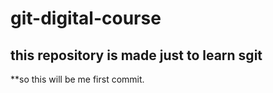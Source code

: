 # git-digital-course


## this repository is made just to learn sgit

 **so this will be me first commit.
